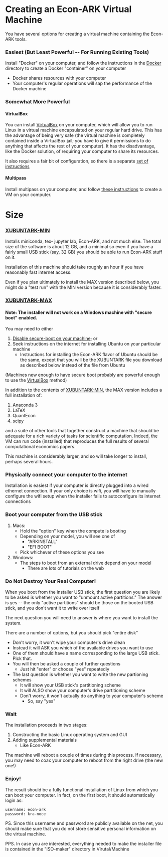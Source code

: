 # Creating an Econ-ARK Virtual Machine

You have several options for creating a virtual machine containing the Econ-ARK tools.

### Easiest (But Least Powerful -- For Running Existing Tools)

Install "Docker" on your computer, and follow the instructions in the [Docker](https://github.com/econ-ark/econ-ark-tools/tree/master/Virtual/Docker) directory to create a Docker "container" on your computer

* Docker shares resources with your computer
* Your computer's regular operations will sap the performance of the Docker machine
	
### Somewhat More Powerful 

#### VirtualBox

You can install [VirtualBox](https://virtualbox.org) on your computer, which will allow you to run Linux in a virtual machine encapsulated on your regular hard drive.  This has the advantage of being very safe (the virtual machine is completely contained inside a VirtualBox jail; you have to give it permissions to do anything that affects the rest of your computer). It has the disadvantage, like the Docker solution, of requiring your computer to share its resources.

It also requires a fair bit of configuration, so there is a separate [set 
of instructions](https://github.com/econ-ark/econ-ark-tools/tree/master/Virtual/Machine/VirtualBox)


#### Multipass

Install multipass on your computer, and follow [these instructions](https://github.com/econ-ark/econ-ark-tools/tree/master/Virtual/multipass.md) to create a VM on your computer.

# Size

### [XUBUNTARK-MIN](https://drive.google.com/drive/folders/1WVs4TpsMrB8erCIykymzMYmYtxvTjtwk)

Installs miniconda, tex- jupyter lab, Econ-ARK, and not much else. The total size
of the software is about 12 GB, and a minimal so even if you have a fairly small USB
stick (say, 32 GB) you should be able to run Econ-ARK stuff on it.

Installation of this machine should take roughly an hour if you have reasonably
fast internet access.

Even if you plan ultimately to install the MAX version described below, you might
do a "test run" with the MIN version because it is considerably faster.

### [XUBUNTARK-MAX](https://drive.google.com/drive/u/5/folders/1FjI6ORW45gNKVpLe_-NuZxF61T4i-0kD)

#### Note: The installer will not work on a Windows machine with "secure boot" enabled.  

You may need to either
1. [Disable secure-boot on your machine](https://www.google.com/search?q=how+do+i+disable+secure+boot+in+BIOS); or
1. Seek instructions on the internet for installing Ubuntu on your particular machine
    * Instructions for installing the Econ-ARK flavor of Ubuntu should be the same, except that you will be the XUBUNTARK file you download as described below instead of the file from Ubuntu

(Machines new enough to have secure boot probably are powerful enough to use the [VirtualBox](https://github.com/econ-ark/econ-ark-tools/tree/master/Virtual/Machine/VirtualBox) method)

In addition to the contents of [XUBUNTARK-MIN](#XUBUNTARK-MIN), the MAX version includes a full installation of:

1. Anaconda 3
1. LaTeX
1. QuantEcon
1. scipy

and a suite of other tools that together construct a machine that
should be adequate for a rich variety of tasks for scientific
computation. Indeed, the VM can run code (installed) that reproduces
the full results of several computational economics papers.

This machine is considerably larger, and so will take longer to install, perhaps
several hours.

### Physically connect your computer to the internet

Installation is easiest if your computer is directly plugged into a 
wired ethernet connection. If your only choice is wifi, you will have to
manually configure the wifi setup when the installer fails to autoconfigure
its internet connections

### Boot your computer from the USB stick

1. Macs:
   * Hold the "option" key when the compute is booting
   * Depending on your model, you will see one of
      * "ARKINSTALL"
	  * "EFI BOOT"
   * Pick whichever of these options you see
1. Windows:
   * The steps to boot from an external drive depend on your model
       * There are lots of tutorials on the web
	  
### Do Not Destroy Your Real Computer!

When you boot from the installer USB stick, the first question you are likely to be asked is whether you want to "unmount active partitions." The answer is yes -- the only "active partitions" should be those on the booted USB stick, and you don't want it to write over itself

The next question you will need to answer is where you want to install the system.

There are a number of options, but you should pick "entire disk"

* Don't worry, it won't wipe your computer's drive clean
* Instead it will ASK you which of the available drives you want to use
* One of them should have a name corresponding to the large USB stick. Pick that.
* You will then be asked a couple of further questions
   * Just hit "enter" or choose "yes" repeatedly
* The last question is whether you want to write the new partioning schemes 
  * It will show your USB stick's partitioning scheme
  * It will ALSO show your computer's drive partitioning scheme 
  * Don't worry, it won't actually do anything to your computer's scheme
      * So, say "yes"
		  
### Wait

The installation proceeds in two stages:

1. Constructing the basic Linux operating system and GUI
1. Adding supplemental materials
   * Like Econ-ARK
   
The machine will reboot a couple of times during this process. If necessary, you may need to coax your computer to reboot from the right drive (the new one!)

### Enjoy!

The result should be a fully functional installation of Linux from which you can boot your computer. In fact, on the first boot, it should automatically login as:



    username: econ-ark
    password: kra-noce




PS. Since this username and password are publicly available on the net, you should make sure that you do not store sensitive personal information on the virtual machine.

PPS. In case you are interested, everything needed to make the installer file is contained in the "ISO-maker" directory in Virutal/Machine
